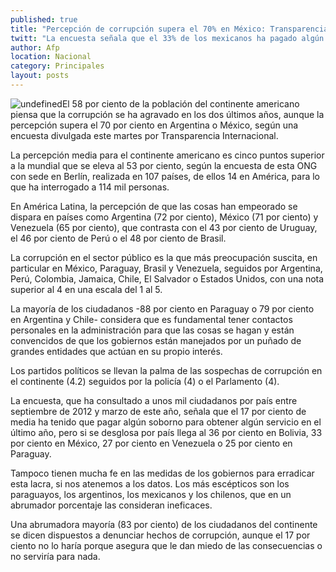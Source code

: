 ```yaml
---
published: true
title: "Percepción de corrupción supera el 70% en México: Transparencia Internacional"
twitt: "La encuesta señala que el 33% de los mexicanos ha pagado algún soborno para obtener algún servicio en el último año."
author: Afp
location: Nacional
category: Principales
layout: posts
---
```


![undefined](http://i.imgur.com/dPDAWhAm.jpg)El 58 por ciento de la población del continente americano piensa que la corrupción se ha agravado en los dos últimos años, aunque la percepción supera el 70 por ciento en Argentina o México, según una encuesta divulgada este martes por Transparencia Internacional.

La percepción media para el continente americano es cinco puntos superior a la mundial que se eleva al 53 por ciento, según la encuesta de esta ONG con sede en Berlín, realizada en 107 países, de ellos 14 en América, para lo que ha interrogado a 114 mil personas.

En América Latina, la percepción de que las cosas han empeorado se dispara en países como Argentina (72 por ciento), México (71 por ciento) y Venezuela (65 por ciento), que contrasta con el 43 por ciento de Uruguay, el 46 por ciento de Perú o el 48 por ciento de Brasil.

La corrupción en el sector público es la que más preocupación suscita, en particular en México, Paraguay, Brasil y Venezuela, seguidos por Argentina, Perú, Colombia, Jamaica, Chile, El Salvador o Estados Unidos, con una nota superior al 4 en una escala del 1 al 5.

La mayoría de los ciudadanos -88 por ciento en Paraguay o 79 por ciento en Argentina y Chile- considera que es fundamental tener contactos personales en la administración para que las cosas se hagan y están convencidos de que los gobiernos están manejados por un puñado de grandes entidades que actúan en su propio interés.

Los partidos políticos se llevan la palma de las sospechas de corrupción en el continente (4.2) seguidos por la policía (4) o el Parlamento (4).

La encuesta, que ha consultado a unos mil ciudadanos por país entre septiembre de 2012 y marzo de este año, señala que el 17 por ciento de media ha tenido que pagar algún soborno para obtener algún servicio en el último año, pero si se desglosa por país llega al 36 por ciento en Bolivia, 33 por ciento en México, 27 por ciento en Venezuela o 25 por ciento en Paraguay.

Tampoco tienen mucha fe en las medidas de los gobiernos para erradicar esta lacra, si nos atenemos a los datos. Los más escépticos son los paraguayos, los argentinos, los mexicanos y los chilenos, que en un abrumador porcentaje las consideran ineficaces.

Una abrumadora mayoría (83 por ciento) de los ciudadanos del continente se dicen dispuestos a denunciar hechos de corrupción, aunque el 17 por ciento no lo haría porque asegura que le dan miedo de las consecuencias o no serviría para nada.
